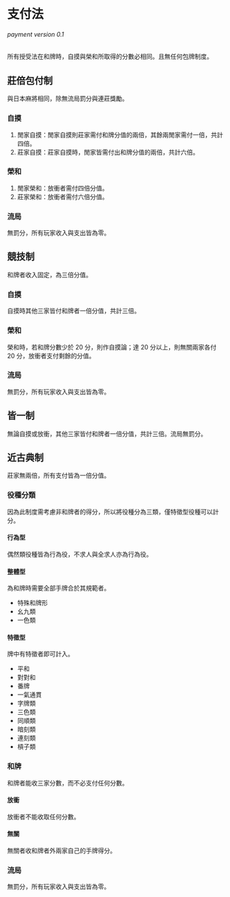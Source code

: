 # 支付法 #
###### payment version 0.1

所有授受法在和牌時，自摸與榮和所取得的分數必相同。且無任何包牌制度。

## 莊倍包付制 ##

與日本麻將相同，除無流局罰分與連莊獎勵。

### 自摸 ###

1. 閒家自摸：閒家自摸則莊家需付和牌分值的兩倍，其餘兩閒家需付一倍，共計四倍。
2. 莊家自摸：莊家自摸時，閒家皆需付出和牌分值的兩倍，共計六倍。

### 榮和 ###

1. 閒家榮和：放衝者需付四倍分值。
2. 莊家榮和：放衝者需付六倍分值。

### 流局 ###

無罰分，所有玩家收入與支出皆為零。

## 競技制 ##

和牌者收入固定，為三倍分值。

### 自摸 ###

自摸時其他三家皆付和牌者一倍分值，共計三倍。

### 榮和 ###

榮和時，若和牌分數少於 20 分，則作自摸論；達 20 分以上，則無關兩家各付 20 分，放衝者支付剩餘的分值。

### 流局 ###

無罰分，所有玩家收入與支出皆為零。

## 皆一制 ##

無論自摸或放衝，其他三家皆付和牌者一倍分值，共計三倍。流局無罰分。

## 近古典制 ##

莊家無兩倍，所有支付皆為一倍分值。

### 役種分類 ###

因為此制度需考慮非和牌者的得分，所以將役種分為三類，僅特徵型役種可以計分。

#### 行為型 ####

偶然類役種皆為行為役，不求人與全求人亦為行為役。

#### 整體型 ####

為和牌時需要全部手牌合於其規範者。

- 特殊和牌形
- 幺九類
- 一色類

#### 特徵型 ####

牌中有特徵者即可計入。

- 平和
- 對對和
- 番牌
- 一氣通貫
- 字牌類
- 三色類
- 同順類
- 暗刻類
- 連刻類
- 槓子類

### 和牌 ###

和牌者能收三家分數，而不必支付任何分數。

#### 放衝 ####

放衝者不能收取任何分數。

#### 無關 ####

無關者收和牌者外兩家自己的手牌得分。

### 流局 ###

無罰分，所有玩家收入與支出皆為零。
